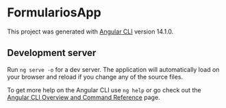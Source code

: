 # FormulariosApp

This project was generated with [Angular CLI](https://github.com/angular/angular-cli) version 14.1.0.

## Development server

Run `ng serve -o` for a dev server. The application will automatically load on your browser and reload if you change any of the source files.

To get more help on the Angular CLI use `ng help` or go check out the [Angular CLI Overview and Command Reference](https://angular.io/cli) page.
